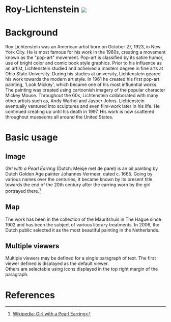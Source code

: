 # Roy-Lichtenstein <a href="https://juncture-digital.org"><img src="https://juncture-digital.org/images/ve-button.png"></a>

<param ve-config 
       title="Roy Lichtenstein"
       author="Aubrey Rausch"
       banner="https://iiif.juncture-digital.org/banner/?
               url=https://www.google.com/url?sa=i&url=https%3A%2F%2Fwww.thoughtco.com%2Fbiography-of-roy-lichtenstein-pioneer-of-pop-art-4165701&psig=AOvVaw3zbGrZF9YlHbKOHLwo6zKt&ust=1666753741913000&source=images&cd=vfe&ved=0CAkQjRxqFwoTCNCwg9Cz-voCFQAAAAAdAAAAABAD
       layout="vertical">

<!-- Entities discussed throughout the essay are typically defined before the essay text and
     are thus available in all text.  Entity identifiers (QIDs) can be found in either
     Wikipedia or Wikidata (https://www.wikidata.org)> -->
<param ve-entity eid="Q185372"> <!-- Girl with a Pearl Earring painting -->
<param ve-entity eid="Q41264"> <!-- Johannes Vermeer -->
<param ve-entity eid="Q221092"> <!-- Mauritshuis -->
<param ve-entity eid="Q36600"> <!-- The Hague -->

# Background

Roy Lichtenstein was an American artist born on October 27, 1923, in New York City. He is most famous for his work in the 1960s, creating a movement known as the "pop-art" movement. Pop-art is classified by its satire humor, use of bright color and comic book style graphics. Prior to his influence as an artist, Lichtenstein studied and acheived a masters degree in fine arts at Ohio State University. During his studies at university, Lichtenstein geared his work towards the modern art style. In 1961 he created his first pop-art painting, 'Look Mickey', which became one of his most influential works. The painting was created using cartoonish imagery of the popular character Mickey Mouse. Throughout the 60s, Lichtenstein collaborated with many other artists such as, Andy Warhol and Jasper Johns. Lichtenstein eventually ventured into sculptures and even film-work later in his life. He continued creating up until his death in 1997. His work is now scattered throughout mueseums all around the United States. 
<param ve-image 
       manifest="https://iiif.juncture-digital.org/manifest/6dd738aed85597cac540ad31dd5818e86ef7f2918c7b43a9eb3123d5538e6e4c">

# Basic usage

## Image

_Girl with a Pearl Earring_ (Dutch: Meisje met de parel) is an oil painting by Dutch Golden Age painter Johannes Vermeer, 
dated c. 1665. Going by various names over the centuries, it became known by its present title towards the end of the 
20th century after the earring worn by the girl portrayed there.[^1]
<param ve-image 
       label="Girl with a Pearl Earring" 
       description="painting by Johannes Vermeer" 
       license="public domain" 
       url="https://upload.wikimedia.org/wikipedia/commons/0/0f/1665_Girl_with_a_Pearl_Earring.jpg">

## Map

The work has been in the collection of the Mauritshuis in The Hague since 1902 and has been the subject of various 
literary treatments. In 2006, the Dutch public selected it as the most beautiful painting in the Netherlands.
<param ve-map center="Q36600" zoom="11" prefer-geojson>

## Multiple viewers

Multiple viewers may be defined for a single paragraph of text.  The first viewer defined is displayed as the default viewer.  
Others are selectable using icons displayed in the top right margin of the paragraph.
<param ve-image 
       manifest="https://iiif.juncture-digital.org/manifest/6dd738aed85597cac540ad31dd5818e86ef7f2918c7b43a9eb3123d5538e6e4c">
<param ve-map center="Q36600" zoom="11">

# References

[^1]: [Wikipedia: Girl with a Pearl Earring](https://en.wikipedia.org/wiki/Girl_with_a_Pearl_Earring)
